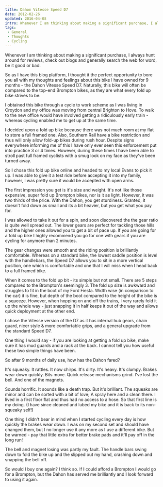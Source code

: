 ```yaml
---
title: Dahon Vitesse Speed D7
date: 2012-02-26
updated: 2016-04-08
intro: Whenever I am thinking about making a significant purchase, I always hunt around for reviews, check out blogs and generally search the web for word, be it good or bad.
tags:
 - General
 - Thoughts
 - Cycling
---
```


Whenever I am thinking about making a significant purchase, I always hunt around for reviews, check out blogs and generally search the web for word, be it good or bad.

So as I have this blog platform, I thought it the perfect opportunity to bore you all with my thoughts and feelings about this bike I have owned for 9 months - the Dahon Vitesse Speed D7. Naturally, this bike will often be compared to the top-end Brompton bikes, as they are what every fold up bike strives to be.

I obtained this bike through a cycle to work scheme as I was living in Croydon and my office was moving from central Brighton to Hove. To walk to the new office would have involved getting a ridiculously early train - whereas cycling enabled me to get up at the same time.

I decided upon a fold up bike because there was not much room at my flat to store a full framed one. Also, Southern Rail have a bike restriction and thus will only allow fold-up bikes during rush hour. Despite signs everywhere informing me of this I have only ever seen this enforcement put into practice 3 or 4 times. However, during these times I have been able to stroll past full framed cyclists with a smug look on my face as they've been turned away.

So I chose this fold up bike online and headed to my local Evans to pick it up. I was able to give it a test ride before accepting it into my family, however, I was pretty sure it would be accepted with open arms.

The first impression you get is it's size and weight. It's not like those expensive, super fold up Brompton bikes, nor is it as light. However, it was two thirds of the price. With the Dahon, you get sturdiness. Granted, it doesn't fold down as small and its a bit heavier, but you get what you pay for.

I was allowed to take it out for a spin, and soon discovered the the gear ratio is quite well spread out. The lower gears are perfect for tackling those hills and the higher ones allowed you to get a bit of pace up. If you are going for a fold up bike I highly recommend you go for one with gears if you are cycling for anymore than 2 minutes.

The gear changes were smooth and the riding position is brilliantly comfortable. Whereas on a standard bike, the lowest saddle position is level with the handlebars, the Speed D7 allows you to sit in a more vertical position, one which is comfortable and one that I will miss when I head back to a full framed bike.

When it comes to the fold up bit - its simple but not small. There are 5 steps compared to the Brompton's seemingly 3. The fold up size is awkward and struggles to fit in the boot of my Ford Fiesta. Width wise (in comparison to the car) it is fine, but depth of the boot compared to the height of the bike is a squeeze. However, when hopping on and off the trains, I very rarely fold it up the whole way - just snapping it in half keeps it out of the way and allows quick deployment at the other end.

I chose the Vitesse version of the D7 as it has internal hub gears, chain guard, nicer style & more comfortable grips, and a general upgrade from the standard Speed D7.

One thing I would say - if you are looking at getting a fold up bike, make sure it has mud guards and a rack at the back. I cannot tell you how useful these two simple things have been.

So after 9 months of daily use, how has the Dahon fared?

It's squeaky. It rattles. It now chirps. It's dirty. It's heavy. It's clumpy. Brakes wear down quickly. Bits move. Quick release mechanisms grind. I've lost the bell. And one of the magnets.

Sounds horrific. It sounds like a death trap. But it's brilliant. The squeaks are minor and can be sorted with a bit of love; A spray here and a clean there. I lived in a first floor flat and thus had no access to a hose. So that first line is my doing. (I have since cleaned and lubed my bike and it is back to its non-squeaky self!)

One thing I didn't bear in mind when I started cycling every day is how quickly the brakes wear down. I was on my second set and should have changed them, but I no longer use it any more as I use a different bike. But be warned - pay that little extra for better brake pads and it'll pay off in the long run!

The bell and magnet losing was partly my fault. The handle bars swing down to fold the bike up and the slipped out my hand, crashing down and snapping the bell off.

So would I buy one again? I think so. If I could afford a Brompton I would go for a Brompton, but the Dahon has served me brilliantly and I look forward to using it again.
